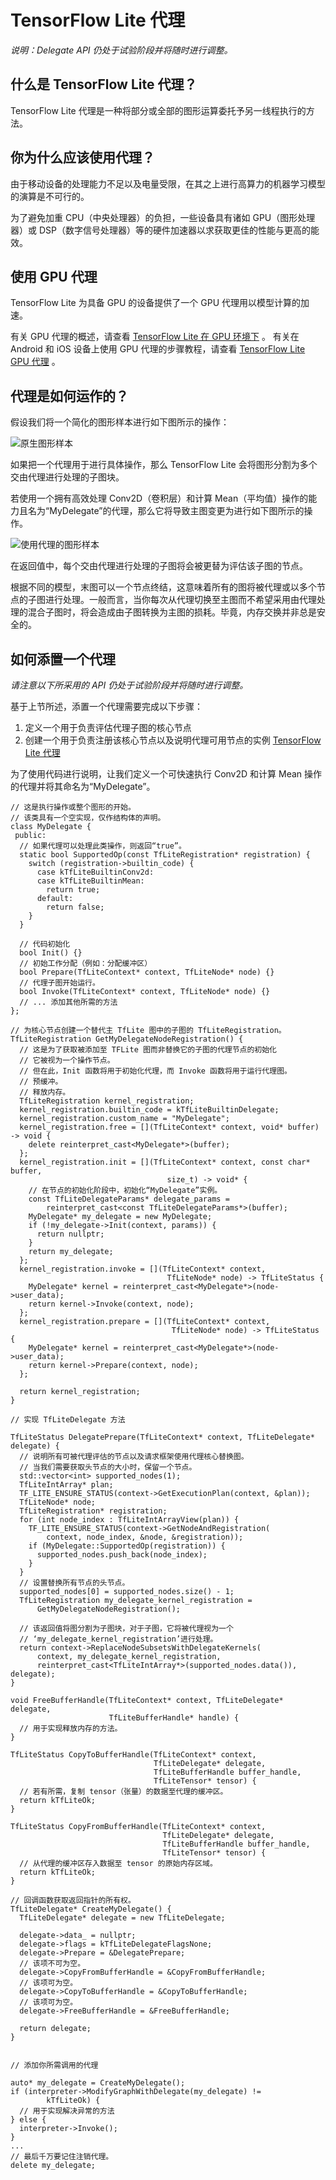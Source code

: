 # TensorFlow Lite 代理

_说明：Delegate API 仍处于试验阶段并将随时进行调整。_


## 什么是 TensorFlow Lite 代理？

TensorFlow Lite 代理是一种将部分或全部的图形运算委托予另一线程执行的方法。


## 你为什么应该使用代理？

由于移动设备的处理能力不足以及电量受限，在其之上进行高算力的机器学习模型的演算是不可行的。

为了避免加重 CPU（中央处理器）的负担，一些设备具有诸如 GPU（图形处理器）或 DSP（数字信号处理器）等的硬件加速器以求获取更佳的性能与更高的能效。

## 使用 GPU 代理

TensorFlow Lite 为具备 GPU 的设备提供了一个 GPU 代理用以模型计算的加速。

有关 GPU 代理的概述，请查看
[TensorFlow Lite 在 GPU 环境下](https://www.tensorflow.org/lite/performance/gpu_advanced) 。
有关在 Android 和 iOS 设备上使用 GPU 代理的步骤教程，请查看
[TensorFlow Lite GPU 代理](https://www.tensorflow.org/lite/performance/gpu) 。

## 代理是如何运作的？

假设我们将一个简化的图形样本进行如下图所示的操作：

![原生图形样本](../images/performance/tflite_delegate_graph_1.png "原生图形样本")

如果把一个代理用于进行具体操作，那么 TensorFlow Lite 会将图形分割为多个交由代理进行处理的子图块。

若使用一个拥有高效处理 Conv2D（卷积层）和计算 Mean（平均值）操作的能力且名为“MyDelegate”的代理，那么它将导致主图变更为进行如下图所示的操作。

![使用代理的图形样本](../images/performance/tflite_delegate_graph_2.png "使用代理的图形样本")

在返回值中，每个交由代理进行处理的子图将会被更替为评估该子图的节点。

根据不同的模型，末图可以一个节点终结，这意味着所有的图将被代理或以多个节点的子图进行处理。一般而言，当你每次从代理切换至主图而不希望采用由代理处理的混合子图时，将会造成由子图转换为主图的损耗。毕竟，内存交换并非总是安全的。


## 如何添置一个代理

_请注意以下所采用的 API 仍处于试验阶段并将随时进行调整。_

基于上节所述，添置一个代理需要完成以下步骤：



1.  定义一个用于负责评估代理子图的核心节点
2.  创建一个用于负责注册该核心节点以及说明代理可用节点的实例 [TensorFlow Lite 代理](https://github.com/tensorflow/tensorflow/blob/master/tensorflow/lite/c/c_api_internal.h#L545)

为了使用代码进行说明，让我们定义一个可快速执行 Conv2D 和计算 Mean 操作的代理并将其命名为“MyDelegate”。

```
// 这是执行操作或整个图形的开始。
// 该类具有一个空实现，仅作结构体的声明。
class MyDelegate {
 public:
  // 如果代理可以处理此类操作，则返回“true”。
  static bool SupportedOp(const TfLiteRegistration* registration) {
    switch (registration->builtin_code) {
      case kTfLiteBuiltinConv2d:
      case kTfLiteBuiltinMean:
        return true;
      default:
        return false;
    }
  }

  // 代码初始化
  bool Init() {}
  // 初始工作分配（例如：分配缓冲区）
  bool Prepare(TfLiteContext* context, TfLiteNode* node) {}
  // 代理子图开始运行。
  bool Invoke(TfLiteContext* context, TfLiteNode* node) {}
  // ... 添加其他所需的方法
};

// 为核心节点创建一个替代主 TfLite 图中的子图的 TfLiteRegistration。
TfLiteRegistration GetMyDelegateNodeRegistration() {
  // 这是为了获取被添加至 TFLite 图而非替换它的子图的代理节点的初始化
  // 它被视为一个操作节点。
  // 但在此，Init 函数将用于初始化代理，而 Invoke 函数将用于运行代理图。
  // 预缓冲。
  // 释放内存。
  TfLiteRegistration kernel_registration;
  kernel_registration.builtin_code = kTfLiteBuiltinDelegate;
  kernel_registration.custom_name = "MyDelegate";
  kernel_registration.free = [](TfLiteContext* context, void* buffer) -> void {
    delete reinterpret_cast<MyDelegate*>(buffer);
  };
  kernel_registration.init = [](TfLiteContext* context, const char* buffer,
                                   size_t) -> void* {
    // 在节点的初始化阶段中，初始化“MyDelegate”实例。
    const TfLiteDelegateParams* delegate_params =
        reinterpret_cast<const TfLiteDelegateParams*>(buffer);
    MyDelegate* my_delegate = new MyDelegate;
    if (!my_delegate->Init(context, params)) {
      return nullptr;
    }
    return my_delegate;
  };
  kernel_registration.invoke = [](TfLiteContext* context,
                                   TfLiteNode* node) -> TfLiteStatus {
    MyDelegate* kernel = reinterpret_cast<MyDelegate*>(node->user_data);
    return kernel->Invoke(context, node);
  };
  kernel_registration.prepare = [](TfLiteContext* context,
                                    TfLiteNode* node) -> TfLiteStatus {
    MyDelegate* kernel = reinterpret_cast<MyDelegate*>(node->user_data);
    return kernel->Prepare(context, node);
  };

  return kernel_registration;
}

// 实现 TfLiteDelegate 方法

TfLiteStatus DelegatePrepare(TfLiteContext* context, TfLiteDelegate* delegate) {
  // 说明所有可被代理评估的节点以及请求框架使用代理核心替换图。
  // 当我们需要获取头节点的大小时，保留一个节点。
  std::vector<int> supported_nodes(1);
  TfLiteIntArray* plan;
  TF_LITE_ENSURE_STATUS(context->GetExecutionPlan(context, &plan));
  TfLiteNode* node;
  TfLiteRegistration* registration;
  for (int node_index : TfLiteIntArrayView(plan)) {
    TF_LITE_ENSURE_STATUS(context->GetNodeAndRegistration(
        context, node_index, &node, &registration));
    if (MyDelegate::SupportedOp(registration)) {
      supported_nodes.push_back(node_index);
    }
  }
  // 设置替换所有节点的头节点。
  supported_nodes[0] = supported_nodes.size() - 1;
  TfLiteRegistration my_delegate_kernel_registration =
      GetMyDelegateNodeRegistration();

  // 该返回值将图分割为子图块，对于子图，它将被代理视为一个  
  // ‘my_delegate_kernel_registration’进行处理。
  return context->ReplaceNodeSubsetsWithDelegateKernels(
      context, my_delegate_kernel_registration,
      reinterpret_cast<TfLiteIntArray*>(supported_nodes.data()), delegate);
}

void FreeBufferHandle(TfLiteContext* context, TfLiteDelegate* delegate,
                      TfLiteBufferHandle* handle) {
  // 用于实现释放内存的方法。
}

TfLiteStatus CopyToBufferHandle(TfLiteContext* context,
                                TfLiteDelegate* delegate,
                                TfLiteBufferHandle buffer_handle,
                                TfLiteTensor* tensor) {
  // 若有所需，复制 tensor（张量）的数据至代理的缓冲区。
  return kTfLiteOk;
}

TfLiteStatus CopyFromBufferHandle(TfLiteContext* context,
                                  TfLiteDelegate* delegate,
                                  TfLiteBufferHandle buffer_handle,
                                  TfLiteTensor* tensor) {
  // 从代理的缓冲区存入数据至 tensor 的原始内存区域。
  return kTfLiteOk;
}

// 回调函数获取返回指针的所有权。
TfLiteDelegate* CreateMyDelegate() {
  TfLiteDelegate* delegate = new TfLiteDelegate;

  delegate->data_ = nullptr;
  delegate->flags = kTfLiteDelegateFlagsNone;
  delegate->Prepare = &DelegatePrepare;
  // 该项不可为空。
  delegate->CopyFromBufferHandle = &CopyFromBufferHandle;
  // 该项可为空。
  delegate->CopyToBufferHandle = &CopyToBufferHandle;
  // 该项可为空。
  delegate->FreeBufferHandle = &FreeBufferHandle;

  return delegate;
}


// 添加你所需调用的代理

auto* my_delegate = CreateMyDelegate();
if (interpreter->ModifyGraphWithDelegate(my_delegate) !=
        kTfLiteOk) {
  // 用于实现解决异常的方法
} else {
  interpreter->Invoke();
}
...
// 最后千万要记住注销代理。
delete my_delegate;


```
